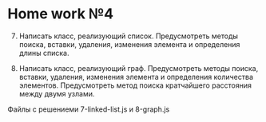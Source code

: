 # Home work №4

7) Написать класс, реализующий список. Предусмотреть методы поиска, вставки,
удаления, изменения элемента и определения длины списка.

8) Написать класс, реализующий граф. Предусмотреть методы поиска, вставки,
удаления, изменения элемента и определения количества элементов.
Предусмотреть метод поиска кратчайшего расстояния между двумя узлами.

Файлы с решениеми 7-linked-list.js и 8-graph.js